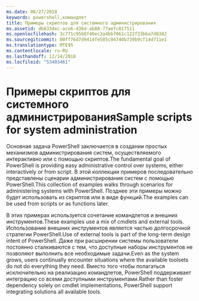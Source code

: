 ```yaml
---
ms.date: 08/27/2018
keywords: powershell,командлет
title: Примеры скриптов для системного администрирования
ms.assetid: db6334ec-ace6-436d-ab88-77aefc817511
ms.openlocfilehash: 3c771c9568f40ec3a4bb7061c122f33bba7d0382
ms.sourcegitcommit: 00ff76d7d9414fe585c04740b739b9cf14d711e1
ms.translationtype: MTE95
ms.contentlocale: ru-RU
ms.lasthandoff: 12/14/2018
ms.locfileid: "53403461"
---
```

# <a name="sample-scripts-for-system-administration"></a><span data-ttu-id="9dfa8-103">Примеры скриптов для системного администрирования</span><span class="sxs-lookup"><span data-stu-id="9dfa8-103">Sample scripts for system administration</span></span>

<span data-ttu-id="9dfa8-104">Основная задача PowerShell заключается в создании простых механизмов администрирования систем, осуществляемого интерактивно или с помощью скриптов.</span><span class="sxs-lookup"><span data-stu-id="9dfa8-104">The fundamental goal of PowerShell is providing easy administrative control over systems, either interactively or from script.</span></span> <span data-ttu-id="9dfa8-105">В этой коллекции примеров последовательно представлены сценарии администрирования систем с помощью PowerShell.</span><span class="sxs-lookup"><span data-stu-id="9dfa8-105">This collection of examples walks through scenarios for administering systems with PowerShell.</span></span> <span data-ttu-id="9dfa8-106">Позднее эти примеры можно будет использовать из скриптов или в виде функций.</span><span class="sxs-lookup"><span data-stu-id="9dfa8-106">The examples can be used from scripts or as functions later.</span></span>

<span data-ttu-id="9dfa8-107">В этих примерах используется сочетание командлетов и внешних инструментов.</span><span class="sxs-lookup"><span data-stu-id="9dfa8-107">These examples use a mix of cmdlets and external tools.</span></span> <span data-ttu-id="9dfa8-108">Использование внешних инструментов является частью долгосрочной стратегии PowerShell.</span><span class="sxs-lookup"><span data-stu-id="9dfa8-108">Use of external tools is part of the long-term design intent of PowerShell.</span></span> <span data-ttu-id="9dfa8-109">Даже при расширении системы пользователи постоянно сталкиваются с тем, что доступные наборы инструментов не позволяют выполнить все необходимые задачи.</span><span class="sxs-lookup"><span data-stu-id="9dfa8-109">Even as the system grows, users continually encounter situations where the available toolsets do not do everything they need.</span></span> <span data-ttu-id="9dfa8-110">Вместо того чтобы полагаться исключительно на реализацию командлетов, PowerShell поддерживает интеграцию со всеми доступными инструментами.</span><span class="sxs-lookup"><span data-stu-id="9dfa8-110">Rather than foster dependency solely on cmdlet implementations, PowerShell support integrating solutions all available tools.</span></span>